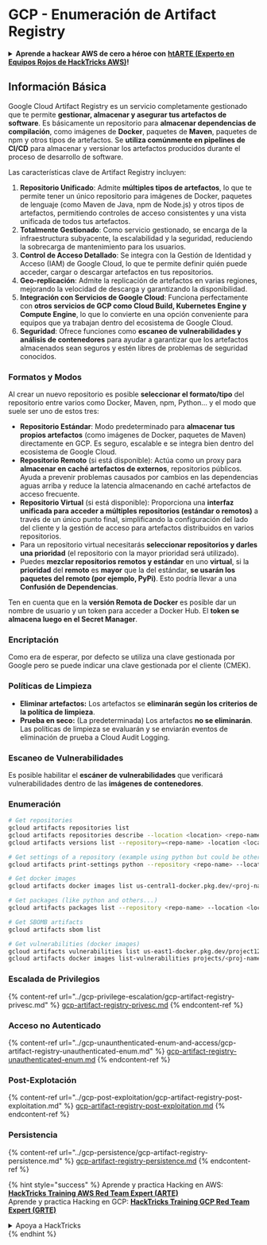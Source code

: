 # GCP - Enumeración de Artifact Registry

<details>

<summary><strong>Aprende a hackear AWS de cero a héroe con</strong> <a href="https://training.hacktricks.xyz/courses/arte"><strong>htARTE (Experto en Equipos Rojos de HackTricks AWS)</strong></a><strong>!</strong></summary>

Otras formas de apoyar a HackTricks:

* Si quieres ver tu **empresa anunciada en HackTricks** o **descargar HackTricks en PDF** ¡Consulta los [**PLANES DE SUSCRIPCIÓN**](https://github.com/sponsors/carlospolop)!
* Obtén la [**merchandising oficial de PEASS & HackTricks**](https://peass.creator-spring.com)
* Descubre [**La Familia PEASS**](https://opensea.io/collection/the-peass-family), nuestra colección exclusiva de [**NFTs**](https://opensea.io/collection/the-peass-family)
* **Únete al** 💬 [**grupo de Discord**](https://discord.gg/hRep4RUj7f) o al [**grupo de telegram**](https://t.me/peass) o **sígueme** en **Twitter** 🐦 [**@carlospolopm**](https://twitter.com/carlospolopm)**.**
* **Comparte tus trucos de hacking enviando PRs a** [**HackTricks**](https://github.com/carlospolop/hacktricks) y [**HackTricks Cloud**](https://github.com/carlospolop/hacktricks-cloud)
* &#x20;repositorios de github.

</details>

## Información Básica

Google Cloud Artifact Registry es un servicio completamente gestionado que te permite **gestionar, almacenar y asegurar tus artefactos de software**. Es básicamente un repositorio para **almacenar dependencias de compilación**, como imágenes de **Docker**, paquetes de **Maven**, paquetes de npm y otros tipos de artefactos. Se **utiliza comúnmente en pipelines de CI/CD** para almacenar y versionar los artefactos producidos durante el proceso de desarrollo de software.

Las características clave de Artifact Registry incluyen:

1. **Repositorio Unificado**: Admite **múltiples tipos de artefactos**, lo que te permite tener un único repositorio para imágenes de Docker, paquetes de lenguaje (como Maven de Java, npm de Node.js) y otros tipos de artefactos, permitiendo controles de acceso consistentes y una vista unificada de todos tus artefactos.
2. **Totalmente Gestionado**: Como servicio gestionado, se encarga de la infraestructura subyacente, la escalabilidad y la seguridad, reduciendo la sobrecarga de mantenimiento para los usuarios.
3. **Control de Acceso Detallado**: Se integra con la Gestión de Identidad y Acceso (IAM) de Google Cloud, lo que te permite definir quién puede acceder, cargar o descargar artefactos en tus repositorios.
4. **Geo-replicación**: Admite la replicación de artefactos en varias regiones, mejorando la velocidad de descarga y garantizando la disponibilidad.
5. **Integración con Servicios de Google Cloud**: Funciona perfectamente con **otros servicios de GCP como Cloud Build, Kubernetes Engine y Compute Engine**, lo que lo convierte en una opción conveniente para equipos que ya trabajan dentro del ecosistema de Google Cloud.
6. **Seguridad**: Ofrece funciones como **escaneo de vulnerabilidades y análisis de contenedores** para ayudar a garantizar que los artefactos almacenados sean seguros y estén libres de problemas de seguridad conocidos.

### Formatos y Modos

Al crear un nuevo repositorio es posible **seleccionar el formato/tipo** del repositorio entre varios como Docker, Maven, npm, Python... y el modo que suele ser uno de estos tres:

* **Repositorio Estándar**: Modo predeterminado para **almacenar tus propios artefactos** (como imágenes de Docker, paquetes de Maven) directamente en GCP. Es seguro, escalable e se integra bien dentro del ecosistema de Google Cloud.
* **Repositorio Remoto** (si está disponible): Actúa como un proxy para **almacenar en caché artefactos de externos**, repositorios públicos. Ayuda a prevenir problemas causados por cambios en las dependencias aguas arriba y reduce la latencia almacenando en caché artefactos de acceso frecuente.
* **Repositorio Virtual** (si está disponible): Proporciona una **interfaz unificada para acceder a múltiples repositorios (estándar o remotos)** a través de un único punto final, simplificando la configuración del lado del cliente y la gestión de acceso para artefactos distribuidos en varios repositorios.
* Para un repositorio virtual necesitarás **seleccionar repositorios y darles una prioridad** (el repositorio con la mayor prioridad será utilizado).
* Puedes **mezclar repositorios remotos y estándar** en uno **virtual**, si la **prioridad** del **remoto** es **mayor** que la del estándar, **se usarán los paquetes del remoto (por ejemplo, PyPi)**. Esto podría llevar a una **Confusión de Dependencias**.

Ten en cuenta que en la **versión Remota de Docker** es posible dar un nombre de usuario y un token para acceder a Docker Hub. El **token se almacena luego en el Secret Manager**.

### Encriptación

Como era de esperar, por defecto se utiliza una clave gestionada por Google pero se puede indicar una clave gestionada por el cliente (CMEK).

### Políticas de Limpieza

* **Eliminar artefactos:** Los artefactos se **eliminarán según los criterios de la política de limpieza**.
* **Prueba en seco:** (La predeterminada) Los artefactos **no se eliminarán**. Las políticas de limpieza se evaluarán y se enviarán eventos de eliminación de prueba a Cloud Audit Logging.

### Escaneo de Vulnerabilidades

Es posible habilitar el **escáner de vulnerabilidades** que verificará vulnerabilidades dentro de las **imágenes de contenedores**.

### Enumeración
```bash
# Get repositories
gcloud artifacts repositories list
gcloud artifacts repositories describe --location <location> <repo-name>
gcloud artifacts versions list --repository=<repo-name> -location <location> --package <package-name>

# Get settings of a repository (example using python but could be other)
gcloud artifacts print-settings python --repository <repo-name> --location <location>

# Get docker images
gcloud artifacts docker images list us-central1-docker.pkg.dev/<proj-name>/<repo-name>

# Get packages (like python and others...)
gcloud artifacts packages list --repository <repo-name> --location <location>

# Get SBOMB artifacts
gcloud artifacts sbom list

# Get vulnerabilities (docker images)
gcloud artifacts vulnerabilities list us-east1-docker.pkg.dev/project123/repository123/someimage@sha256:49765698074d6d7baa82f
gcloud artifacts docker images list-vulnerabilities projects/<proj-name>/locations/<location>/scans/<scan-uuid>
```
### Escalada de Privilegios

{% content-ref url="../gcp-privilege-escalation/gcp-artifact-registry-privesc.md" %}
[gcp-artifact-registry-privesc.md](../gcp-privilege-escalation/gcp-artifact-registry-privesc.md)
{% endcontent-ref %}

### Acceso no Autenticado

{% content-ref url="../gcp-unaunthenticated-enum-and-access/gcp-artifact-registry-unauthenticated-enum.md" %}
[gcp-artifact-registry-unauthenticated-enum.md](../gcp-unaunthenticated-enum-and-access/gcp-artifact-registry-unauthenticated-enum.md)
{% endcontent-ref %}

### Post-Explotación

{% content-ref url="../gcp-post-exploitation/gcp-artifact-registry-post-exploitation.md" %}
[gcp-artifact-registry-post-exploitation.md](../gcp-post-exploitation/gcp-artifact-registry-post-exploitation.md)
{% endcontent-ref %}

### Persistencia

{% content-ref url="../gcp-persistence/gcp-artifact-registry-persistence.md" %}
[gcp-artifact-registry-persistence.md](../gcp-persistence/gcp-artifact-registry-persistence.md)
{% endcontent-ref %}

{% hint style="success" %}
Aprende y practica Hacking en AWS:<img src="/.gitbook/assets/image.png" alt="" data-size="line">[**HackTricks Training AWS Red Team Expert (ARTE)**](https://training.hacktricks.xyz/courses/arte)<img src="/.gitbook/assets/image.png" alt="" data-size="line">\
Aprende y practica Hacking en GCP: <img src="/.gitbook/assets/image (2).png" alt="" data-size="line">[**HackTricks Training GCP Red Team Expert (GRTE)**<img src="/.gitbook/assets/image (2).png" alt="" data-size="line">](https://training.hacktricks.xyz/courses/grte)

<details>

<summary>Apoya a HackTricks</summary>

* Revisa los [**planes de suscripción**](https://github.com/sponsors/carlospolop)!
* **Únete al** 💬 [**grupo de Discord**](https://discord.gg/hRep4RUj7f) o al [**grupo de telegram**](https://t.me/peass) o **síguenos** en **Twitter** 🐦 [**@hacktricks\_live**](https://twitter.com/hacktricks\_live)**.**
* **Comparte trucos de hacking enviando PRs a los repositorios de** [**HackTricks**](https://github.com/carlospolop/hacktricks) y [**HackTricks Cloud**](https://github.com/carlospolop/hacktricks-cloud).

</details>
{% endhint %}
